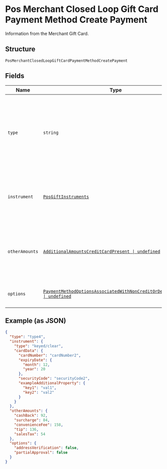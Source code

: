 
# Pos Merchant Closed Loop Gift Card Payment Method Create Payment

Information from the Merchant Gift Card.

## Structure

`PosMerchantClosedLoopGiftCardPaymentMethodCreatePayment`

## Fields

| Name | Type | Tags | Description |
|  --- | --- | --- | --- |
| `type` | `string` | Required | Value indicating the specific type instance for this field.<br><br>**Constraints**: *Minimum Length*: `1`, *Maximum Length*: `20` |
| `instrument` | [`PosGiftInstruments`](../../doc/models/containers/pos-gift-instruments.md) | Required | Identifies **HOW** (ex Keyed, Swiped) the customer is providing the card information. |
| `otherAmounts` | [`AdditionalAmountsCreditCardPresent \| undefined`](../../doc/models/additional-amounts-credit-card-present.md) | Optional | Other (optional) amounts that are included in the Total Authorization Amount, for credit card present |
| `options` | [`PaymentMethodOptionsAssociatedWithNonCreditOrDebitMethods \| undefined`](../../doc/models/payment-method-options-associated-with-non-credit-or-debit-methods.md) | Optional | Options for handling the authorization request |

## Example (as JSON)

```json
{
  "type": "type4",
  "instrument": {
    "type": "keyed/clear",
    "cardData": {
      "cardNumber": "cardNumber2",
      "expiryDate": {
        "month": 12,
        "year": 20
      },
      "securityCode": "securityCode2",
      "exampleAdditionalProperty": {
        "key1": "val1",
        "key2": "val2"
      }
    }
  },
  "otherAmounts": {
    "cashBack": 92,
    "surcharge": 84,
    "convenienceFee": 158,
    "tip": 136,
    "salesTax": 54
  },
  "options": {
    "addressVerification": false,
    "partialApproval": false
  }
}
```

